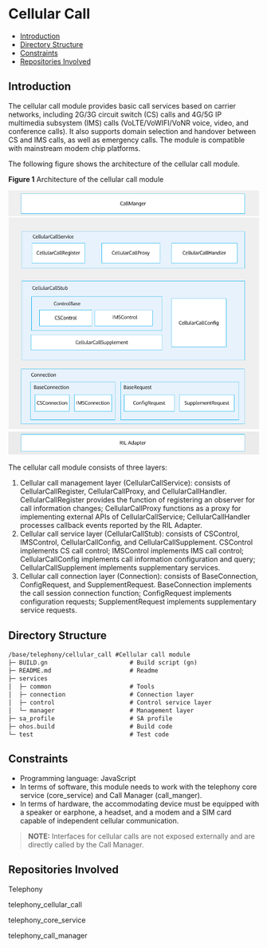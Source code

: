 # Cellular Call<a name="EN-US_TOPIC_0000001105379632"></a>

-   [Introduction](#section117mcpsimp)
-   [Directory Structure](#section127mcpsimp)
-   [Constraints](#section131mcpsimp)
-   [Repositories Involved](#section204mcpsimp)

## Introduction<a name="section117mcpsimp"></a>

The cellular call module provides basic call services based on carrier networks, including 2G/3G circuit switch \(CS\) calls and 4G/5G IP multimedia subsystem \(IMS\) calls \(VoLTE/VoWIFI/VoNR voice, video, and conference calls\). It also supports domain selection and handover between CS and IMS calls, as well as emergency calls. The module is compatible with mainstream modem chip platforms.

The following figure shows the architecture of the cellular call module.

**Figure  1**  Architecture of the cellular call module<a name="fig970511919486"></a>


![](figures/en-us_architecture-of-the-cellular-call-module.png)

The cellular call module consists of three layers:

1.  Cellular call management layer \(CellularCallService\): consists of CellularCallRegister, CellularCallProxy, and CellularCallHandler. CellularCallRegister provides the function of registering an observer for call information changes; CellularCallProxy functions as a proxy for implementing external APIs of CellularCallService; CellularCallHandler processes callback events reported by the RIL Adapter.
2.  Cellular call service layer \(CellularCallStub\): consists of CSControl, IMSControl, CellularCallConfig, and CellularCallSupplement. CSControl implements CS call control; IMSControl implements IMS call control; CellularCallConfig implements call information configuration and query; CellularCallSupplement implements supplementary services.
3.  Cellular call connection layer \(Connection\): consists of BaseConnection, ConfigRequest, and SupplementRequest. BaseConnection implements the call session connection function; ConfigRequest implements configuration requests; SupplementRequest implements supplementary service requests.

## Directory Structure<a name="section127mcpsimp"></a>

```
/base/telephony/cellular_call #Cellular call module
├─ BUILD.gn                       # Build script (gn)
├─ README.md                      # Readme
├─ services
│  ├─ common                      # Tools
│  ├─ connection                  # Connection layer
│  ├─ control                     # Control service layer
│  └─ manager                     # Management layer
├─ sa_profile                     # SA profile
├─ ohos.build                     # Build code
└─ test                           # Test code
```

## Constraints<a name="section131mcpsimp"></a>

-   Programming language: JavaScript
-   In terms of software, this module needs to work with the telephony core service \(core\_service\) and Call Manager \(call\_manger\).
-   In terms of hardware, the accommodating device must be equipped with a speaker or earphone, a headset, and a modem and a SIM card capable of independent cellular communication.

>**NOTE:**
>Interfaces for cellular calls are not exposed externally and are directly called by the Call Manager.

## Repositories Involved<a name="section204mcpsimp"></a>

Telephony

telephony_cellular_call

telephony_core_service

telephony_call_manager